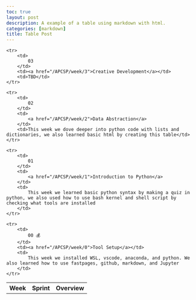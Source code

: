 ```yaml
---
toc: true
layout: post
description: A example of a table using markdown with html.
categories: [markdown]
title: Table Post
---
```



<table>
    <tbody><tr>
     <th>Week</th>
     <th>Sprint</th>
     <th>Overview</th>
    </tr>

    <tr>
        <td>
            03
        </td>
        <td><a href="/APCSP/week/3">Creative Development</a></td>
        <td>TBD</td>
    </tr>

    <tr>
        <td>
            02
        </td>
        <td>
            <a href="/APCSP/week/2">Data Abstraction</a>
        </td>
        <td>This week we dove deeper into python code with lists and dictionaries, we also learned basic html by creating this table</td>
    </tr>

    <tr>
        <td>
            01
        </td>
        <td>
            <a href="/APCSP/week/1">Introduction to Python</a>
        </td>
        <td>
            This week we learned basic python syntax by making a quiz in python, we also used how to use bash kernel and shell script by checking what tools are installed
        </td>
    </tr>
    
    <tr>
        <td>
            00 💰
        </td>
        <td><a href="/APCSP/week/0">Tool Setup</a></td>
        <td>
            This week we installed WSL, vscode, anaconda, and python. We also learned how to use fastpages, github, markdown, and Jupyter
        </td>
    </tr>
    
</tbody></table>